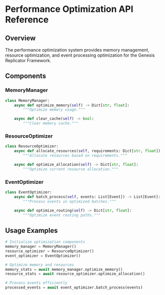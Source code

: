 # Performance Optimization API Reference

## Overview
The performance optimization system provides memory management, resource optimization, and event processing optimization for the Genesis Replicator Framework.

## Components

### MemoryManager
```python
class MemoryManager:
    async def optimize_memory(self) -> Dict[str, float]:
        """Optimize memory usage."""

    async def clear_cache(self) -> bool:
        """Clear memory cache."""
```

### ResourceOptimizer
```python
class ResourceOptimizer:
    async def allocate_resources(self, requirements: Dict[str, float]) -> bool:
        """Allocate resources based on requirements."""

    async def optimize_allocation(self) -> Dict[str, float]:
        """Optimize current resource allocation."""
```

### EventOptimizer
```python
class EventOptimizer:
    async def batch_process(self, events: List[Event]) -> List[Event]:
        """Process events in optimized batches."""

    async def optimize_routing(self) -> Dict[str, float]:
        """Optimize event routing paths."""
```

## Usage Examples
```python
# Initialize optimization components
memory_manager = MemoryManager()
resource_optimizer = ResourceOptimizer()
event_optimizer = EventOptimizer()

# Optimize memory and resources
memory_stats = await memory_manager.optimize_memory()
resource_stats = await resource_optimizer.optimize_allocation()

# Process events efficiently
processed_events = await event_optimizer.batch_process(events)
```
